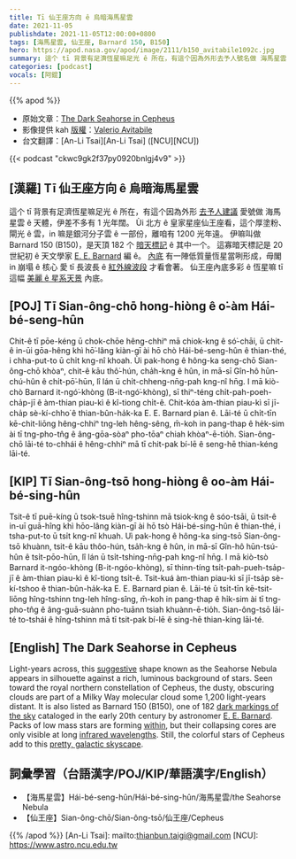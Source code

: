 ```yaml
---
title: Tī 仙王座方向 ê 烏暗海馬星雲
date: 2021-11-05
publishdate: 2021-11-05T12:00:00+0800
tags: [海馬星雲, 仙王座, Barnard 150, B150]
hero: https://apod.nasa.gov/apod/image/2111/b150_avitabile1092c.jpg
summary: 這个 tī 背景有足濟恆星嘛足光 ê 所在，有這个因為外形去予人號名做 海馬星雲 ê 天體，伊差不多有 1 光年闊。
categories: [podcast]
vocals: [阿錕]
---
```


{{% apod %}}

- 原始文章：[The Dark Seahorse in Cepheus](https://apod.nasa.gov/apod/ap211105.html)
- 影像提供 kah [版權][copyright]：[Valerio Avitabile](https://www.astrobin.com/users/valerio76/)
- 台文翻譯：[An-Li Tsai][An-Li Tsai] ([NCU][NCU])

{{< podcast "ckwc9gk2f37py0920bnlgj4v9" >}}

## [漢羅] Tī 仙王座方向 ê 烏暗海馬星雲
這个 tī 背景有足濟恆星嘛足光 ê 所在，有這个因為外形 [去予人建議][suggestive] 愛號做 海馬星雲 ê 天體，伊差不多有 1 光年闊。
Ùi 北方 ê 皇家星座仙王座看，這个厚塗粉、閘光 ê 雲，in 嘛是銀河分子雲 ê 一部份，離咱有 1200 光年遠。
伊嘛叫做 Barnard 150 (B150)，是天頂 182 个 [暗天標記][dark markings of the sky] ê 其中一个。
這寡暗天標記是 20 世紀初 ê 天文學家 [E. E. Barnard][E. E. Barnard] 編 ê。
[內底][within] 有一陣低質量恆星當咧形成，毋閣 in 崩塌 ê 核心 愛 tī 長波長 ê [紅外線波段][infrared wavelengths] 才看會著。
仙王座內底多彩 ê 恆星嘛 tī 這幅 [美麗 ê 星系天景][pretty, galactic skyscape] 內底。


## [POJ] Tī Sian-ông-chō hong-hiòng ê o͘-àm Hái-bé-seng-hûn
Chit-ê tī pōe-kéng ū chok-chōe hêng-chhiⁿ mā chiok-kng ê só͘-chāi, ū chit-ê in-ūi gōa-hêng khì hō͘-lâng kiàn-gī ài hō chò Hái-bé-seng-hûn ê thian-thé, i chha-put-to ū chi̍t kng-nî khoah.
Ùi pak-hong ê hông-ka seng-chō Sian-ông-chō khòaⁿ, chit-ê kāu thô͘-hún, cha̍h-kng  ê hûn, in mā-sī Gîn-hô hūn-chú-hûn ê chi̍t-pō͘-hūn, lî lán ū chi̍t-chheng-nn̄g-pah kng-nî hn̄g.
I mā kiò-chò Barnard it-ngó͘-khòng (B-it-ngó͘-khòng), sī thiⁿ-téng chi̍t-pah-poeh-cha̍p-jī ê àm-thian piau-kì ê kî-tiong chi̍t-ê.
Chit-kóa àm-thian piau-kì sī jī-cha̍p sè-kí-chho͘ ê thian-bûn-ha̍k-ka E. E. Barnard pian ê.
Lāi-té ū chi̍t-tīn kē-chit-liōng hêng-chhiⁿ tng-leh hêng-sêng, m̄-koh in pang-thap ê he̍k-sim ài tī tng-pho-tn̂g ê âng-gōa-sòaⁿ pho-tōaⁿ chiah khòaⁿ-ē-tio̍h.
Sian-ông-chō lāi-té to-chhái ê hêng-chhiⁿ mā tī chit-pak bí-lē ê seng-hē thian-kéng lāi-té.

## [KIP]  Tī Sian-ông-tsō hong-hiòng ê oo-àm Hái-bé-sing-hûn
Tsit-ê tī puē-kíng ū tsok-tsuē hîng-tshinn mā tsiok-kng ê sóo-tsāi, ū tsit-ê in-uī guā-hîng khì hōo-lâng kiàn-gī ài hō tsò Hái-bé-sing-hûn ê thian-thé, i tsha-put-to ū tsi̍t kng-nî khuah.
Uì pak-hong ê hông-ka sing-tsō Sian-ông-tsō khuànn, tsit-ê kāu thôo-hún, tsa̍h-kng  ê hûn, in mā-sī Gîn-hô hūn-tsú-hûn ê tsi̍t-pōo-hūn, lî lán ū tsi̍t-tshing-nn̄g-pah kng-nî hn̄g.
I mā kiò-tsò Barnard it-ngóo-khòng (B-it-ngóo-khòng), sī thinn-tíng tsi̍t-pah-pueh-tsa̍p-jī ê àm-thian piau-kì ê kî-tiong tsi̍t-ê.
Tsit-kuá àm-thian piau-kì sī jī-tsa̍p sè-kí-tshoo ê thian-bûn-ha̍k-ka E. E. Barnard pian ê.
Lāi-té ū tsi̍t-tīn kē-tsit-liōng hîng-tshinn tng-leh hîng-sîng, m̄-koh in pang-thap ê hi̍k-sim ài tī tng-pho-tn̂g ê âng-guā-suànn pho-tuānn tsiah khuànn-ē-tio̍h.
Sian-ông-tsō lāi-té to-tshái ê hîng-tshinn mā tī tsit-pak bí-lē ê sing-hē thian-kíng lāi-té.

## [English] The Dark Seahorse in Cepheus
Light-years across, this [suggestive][suggestive] shape known as the Seahorse Nebula appears in silhouette against a rich, luminous background of stars.
Seen toward the royal northern constellation of Cepheus, the dusty, obscuring clouds are part of a Milky Way molecular cloud some 1,200 light-years distant.
It is also listed as Barnard 150 (B150), one of 182 [dark markings of the sky][dark markings of the sky] cataloged in the early 20th century by astronomer [E. E. Barnard][E. E. Barnard].
Packs of low mass stars are forming [within][within], but their collapsing cores are only visible at long [infrared wavelengths][infrared wavelengths].
Still, the colorful stars of Cepheus add to this [pretty, galactic skyscape][pretty, galactic skyscape].

## 詞彙學習（台語漢字/POJ/KIP/華語漢字/English）
- 【海馬星雲】Hái-bé-seng-hûn/Hái-bé-sing-hûn/海馬星雲/the Seahorse Nebula
- 【仙王座】Sian-ông-chō/Sian-ông-tsō/仙王座/Cepheus


{{% /apod %}}
[An-Li Tsai]: mailto:thianbun.taigi@gmail.com
[NCU]: https://www.astro.ncu.edu.tw

[copyright]: https://apod.nasa.gov/apod/fap/lib/about_apod.html#srapply

[suggestive]:https://ui.adsabs.harvard.edu/?#abs/1916ApJ....43....1B
[dark markings of the sky]:http://adsabs.harvard.edu/cgi-bin/bib_query?1919ApJ....49....1B
[E. E. Barnard]:http://www.library.gatech.edu/barnard/index.html
[within]:https://arxiv.org/abs/0809.4761
[infrared wavelengths]:https://www.nasa.gov/mission_pages/spitzer/main/index.html
[pretty, galactic skyscape]:https://www.astrobin.com/qce3vt/0/
